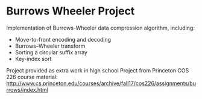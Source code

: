 # Burrows Wheeler Project
Implementation of Burrows-Wheeler data compression algorithm, including:

* Move-to-front encoding and decoding
* Burrows–Wheeler transform
* Sorting a circular suffix array
* Key-index sort

Project provided as extra work in high school
Project from Princeton COS 226 course material: http://www.cs.princeton.edu/courses/archive/fall17/cos226/assignments/burrows/index.html
